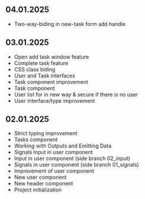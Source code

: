 ## 04.01.2025
- Two-way-biding in new-task form add handle
## 03.01.2025
- Open add task window feature
- Complete task feature
- CSS class biding
- User and Task interfaces
- Task component improvement
- Task component
- User list for in new way & secure if there is no user
- User interface/type improvement

## 02.01.2025
- Strict typing improvement
- Tasks component
- Working with Outputs and Emitting Data
- Signals Input in user component
- Input in user component (side branch 02_input)
- Signals in user component (side branch 01_signals)
- Improvement of user component
- New user component
- New header component
- Project initialization
